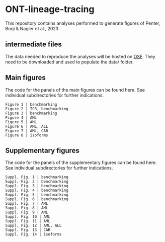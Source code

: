 # ONT-lineage-tracing
This repository contains analyses performed to generate figures of Penter, Borji &amp; Nagler et al., 2023.

## intermediate files 

The data needed to reproduce the analyses will be hosted on [OSF](https://osf.io/58tbh). They need to be downloaded and used to populate the data/ folder. 

## Main figures

The code for the panels of the main figures can be found here. See individual subdirectories for further indications. 

```
Figure 1 | benchmarking
Figure 2 | TCR, benchmarking
Figure 3 | benchmarking
Figure 4 | AML
Figure 5 | AML
Figure 6 | AML, ALL
Figure 7 | AML, CAR
Figure 8 | isoforms
```

## Supplementary figures

The code for the panels of the supplementary figures can be found here. See individual subdirectories for further indications. 

```
Suppl. Fig. 1 | benchmarking
Suppl. Fig. 2 | benchmarking
Suppl. Fig. 3 | benchmarking
Suppl. Fig. 4 | benchmarking
Suppl. Fig. 5 | benchmarking
Suppl. Fig. 6 | benchmarking
Suppl. Fig. 7 | AML
Suppl. Fig. 8 | AML
Suppl. Fig. 9 | AML
Suppl. Fig. 10 | AML
Suppl. Fig. 11 | AML
Suppl. Fig. 12 | AML, ALL
Suppl. Fig. 13 | CAR
Suppl. Fig. 14 | isoforms
```
